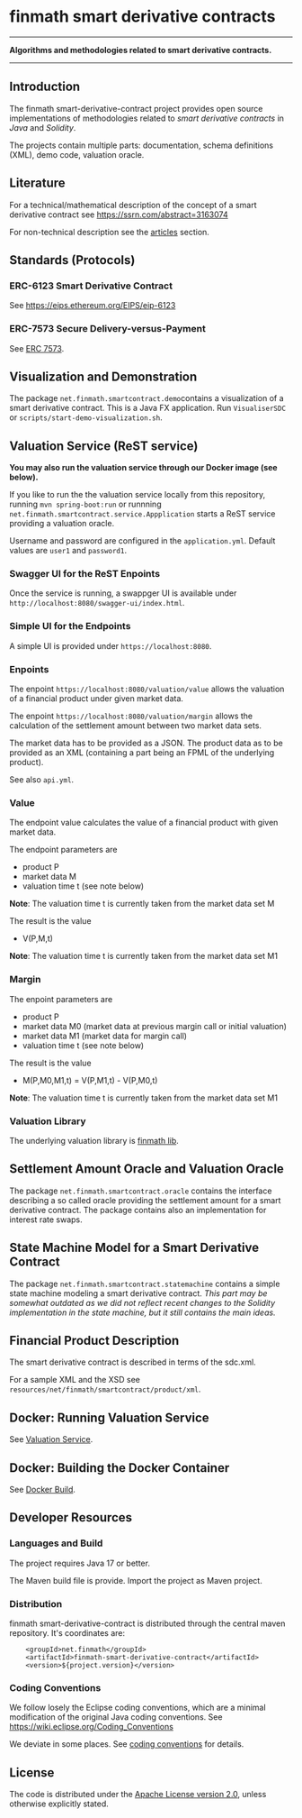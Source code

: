 # finmath smart derivative contracts

****************************************

**Algorithms and methodologies related to smart derivative contracts.**

****************************************

## Introduction

The finmath smart-derivative-contract project provides open source implementations of methodologies related to *smart
derivative contracts* in *Java* and *Solidity*.

The projects contain multiple parts: documentation, schema definitions (XML), demo code, valuation oracle.

## Literature

For a technical/mathematical description of the concept of a smart derivative contract
see https://ssrn.com/abstract=3163074

For non-technical description see the [articles](articles) section.

## Standards (Protocols)

### ERC-6123 Smart Derivative Contract

See https://eips.ethereum.org/EIPS/eip-6123

### ERC-7573 Secure Delivery-versus-Payment

See [ERC 7573](erc-7573/ec-7573.md).

## Visualization and Demonstration

The package `net.finmath.smartcontract.demo`contains a visualization of a smart derivative contract.
This is a Java FX application. Run `VisualiserSDC` or `scripts/start-demo-visualization.sh`.

## Valuation Service (ReST service)

**You may also run the valuation service through our Docker image (see below).**

If you like to run the the valuation service locally from this repository, running `mvn spring-boot:run` or
runnning `net.finmath.smartcontract.service.Appplication` starts a
ReST service providing a valuation oracle.

Username and password are configured in the `application.yml`. Default values are `user1` and `password1`.

### Swagger UI for the ReST Enpoints

Once the service is running, a swappger UI is available under `http://localhost:8080/swagger-ui/index.html`.

### Simple UI for the Endpoints

A simple UI is provided under `https://localhost:8080`.

### Enpoints

The enpoint `https://localhost:8080/valuation/value` allows the valuation of a financial product under given market
data.

The enpoint `https://localhost:8080/valuation/margin` allows the calculation of the settlement amount between two market
data sets.

The market data has to be provided as a JSON.
The product data as to be provided as an XML (containing a part being an FPML of the underlying product).

See also `api.yml`.

### Value

The endpoint value calculates the value of a financial product
with given market data.

The endpoint parameters are

- product P
- market data M
- valuation time t (see note below)

**Note**: The valuation time t is currently taken from the market data set M

The result is the value

- V(P,M,t)

**Note**: The valuation time t is currently taken from the market data set M1

### Margin

The enpoint parameters are

- product P
- market data M0 (market data at previous margin call or initial valuation)
- market data M1 (market data for margin call)
- valuation time t (see note below)

The result is the value

- M(P,M0,M1,t) = V(P,M1,t) - V(P,M0,t)

**Note**: The valuation time t is currently taken from the market data set M1

### Valuation Library

The underlying valuation library is [finmath lib](https://finmath.net/finmath-lib).

## Settlement Amount Oracle and Valuation Oracle

The package `net.finmath.smartcontract.oracle` contains the interface describing a so called oracle providing the
settlement amount for a smart derivative contract. The package contains also an implementation for interest rate swaps.

## State Machine Model for a Smart Derivative Contract

The package `net.finmath.smartcontract.statemachine` contains a simple state machine modeling a smart derivative
contract.
*This part may be somewhat outdated as we did not reflect recent changes to the Solidity implementation in the
state machine, but it still contains the main ideas.*

## Financial Product Description

The smart derivative contract is described in terms of the sdc.xml.

For a sample XML and the XSD see `resources/net/finmath/smartcontract/product/xml`.

## Docker: Running Valuation Service

See [Valuation Service](valuationservice.md).

## Docker: Building the Docker Container

See [Docker Build](dockerbuild.md).

## Developer Resources

### Languages and Build

The project requires Java 17 or better.

The Maven build file is provide. Import the project as Maven project.

### Distribution

finmath smart-derivative-contract is distributed through the central maven repository. It's coordinates are:

```
	<groupId>net.finmath</groupId>
	<artifactId>finmath-smart-derivative-contract</artifactId>
	<version>${project.version}</version>
```

### Coding Conventions

We follow losely the Eclipse coding conventions, which are a minimal modification of the original Java coding
conventions. See https://wiki.eclipse.org/Coding_Conventions

We deviate in some places. See [coding conventions](coding/codingconventions.md) for details.

## License

The code is distributed under the [Apache License version 2.0][], unless otherwise explicitly stated.

[Apache License version 2.0]: http://www.apache.org/licenses/LICENSE-2.0.html


